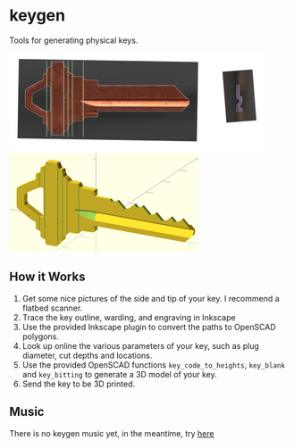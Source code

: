 # keygen
Tools for generating physical keys.

![Key in Inkscape](doc/inkscape.png "SC4")
![Key in OpenSCAD](doc/key.png "152698")

## How it Works
1. Get some nice pictures of the side and tip of your key.
I recommend a flatbed scanner.
2. Trace the key outline, warding, and engraving in Inkscape
3. Use the provided Inkscape plugin to convert the paths to OpenSCAD polygons.
4. Look up online the various parameters of your key, such as plug diameter,
cut depths and locations.
5. Use the provided OpenSCAD functions `key_code_to_heights`,
`key_blank` and `key_bitting` to generate a 3D model of your key.
6. Send the key to be 3D printed.

## Music

There is no keygen music yet, in the meantime, try [here](https://soundcloud.com/dualtrax/sets/orion-keygen-music)
